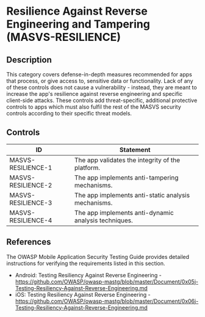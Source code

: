# Resilience Against Reverse Engineering and Tampering (MASVS-RESILIENCE)

## Description

This category covers defense-in-depth measures recommended for apps that process, or give access to, sensitive data or functionality. Lack of any of these controls does not cause a vulnerability - instead, they are meant to increase the app's resilience against reverse engineering and specific client-side attacks. These controls add threat-specific, additional protective controls to apps which must also fulfil the rest of the MASVS security controls according to their specific threat models.

## Controls

| ID | Statement |
|----|-----------|
| MASVS-RESILIENCE-1 | The app validates the integrity of the platform. |
| MASVS-RESILIENCE-2 | The app implements anti-tampering mechanisms. |
| MASVS-RESILIENCE-3 | The app implements anti-static analysis mechanisms. |
| MASVS-RESILIENCE-4 | The app implements anti-dynamic analysis techniques. |

## References

The OWASP Mobile Application Security Testing Guide provides detailed instructions for verifying the requirements listed in this section.

- Android: Testing Resiliency Against Reverse Engineering - <https://github.com/OWASP/owasp-mastg/blob/master/Document/0x05j-Testing-Resiliency-Against-Reverse-Engineering.md>
- iOS: Testing Resiliency Against Reverse Engineering - <https://github.com/OWASP/owasp-mastg/blob/master/Document/0x06j-Testing-Resiliency-Against-Reverse-Engineering.md>
